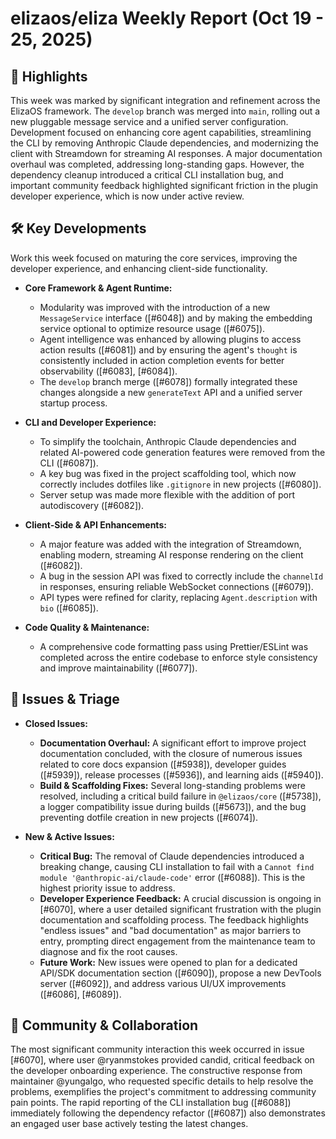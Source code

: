 # elizaos/eliza Weekly Report (Oct 19 - 25, 2025)

## 🚀 Highlights
This week was marked by significant integration and refinement across the ElizaOS framework. The `develop` branch was merged into `main`, rolling out a new pluggable message service and a unified server configuration. Development focused on enhancing core agent capabilities, streamlining the CLI by removing Anthropic Claude dependencies, and modernizing the client with Streamdown for streaming AI responses. A major documentation overhaul was completed, addressing long-standing gaps. However, the dependency cleanup introduced a critical CLI installation bug, and important community feedback highlighted significant friction in the plugin developer experience, which is now under active review.

## 🛠️ Key Developments
Work this week focused on maturing the core services, improving the developer experience, and enhancing client-side functionality.

-   **Core Framework & Agent Runtime:**
    -   Modularity was improved with the introduction of a new `MessageService` interface ([#6048]) and by making the embedding service optional to optimize resource usage ([#6075]).
    -   Agent intelligence was enhanced by allowing plugins to access action results ([#6081]) and by ensuring the agent's `thought` is consistently included in action completion events for better observability ([#6083], [#6084]).
    -   The `develop` branch merge ([#6078]) formally integrated these changes alongside a new `generateText` API and a unified server startup process.

-   **CLI and Developer Experience:**
    -   To simplify the toolchain, Anthropic Claude dependencies and related AI-powered code generation features were removed from the CLI ([#6087]).
    -   A key bug was fixed in the project scaffolding tool, which now correctly includes dotfiles like `.gitignore` in new projects ([#6080]).
    -   Server setup was made more flexible with the addition of port autodiscovery ([#6082]).

-   **Client-Side & API Enhancements:**
    -   A major feature was added with the integration of Streamdown, enabling modern, streaming AI response rendering on the client ([#6082]).
    -   A bug in the session API was fixed to correctly include the `channelId` in responses, ensuring reliable WebSocket connections ([#6079]).
    -   API types were refined for clarity, replacing `Agent.description` with `bio` ([#6085]).

-   **Code Quality & Maintenance:**
    -   A comprehensive code formatting pass using Prettier/ESLint was completed across the entire codebase to enforce style consistency and improve maintainability ([#6077]).

## 🐛 Issues & Triage

-   **Closed Issues:**
    -   **Documentation Overhaul:** A significant effort to improve project documentation concluded, with the closure of numerous issues related to core docs expansion ([#5938]), developer guides ([#5939]), release processes ([#5936]), and learning aids ([#5940]).
    -   **Build & Scaffolding Fixes:** Several long-standing problems were resolved, including a critical build failure in `@elizaos/core` ([#5738]), a logger compatibility issue during builds ([#5673]), and the bug preventing dotfile creation in new projects ([#6074]).

-   **New & Active Issues:**
    -   **Critical Bug:** The removal of Claude dependencies introduced a breaking change, causing CLI installation to fail with a `Cannot find module '@anthropic-ai/claude-code'` error ([#6088]). This is the highest priority issue to address.
    -   **Developer Experience Feedback:** A crucial discussion is ongoing in [#6070], where a user detailed significant frustration with the plugin documentation and scaffolding process. The feedback highlights "endless issues" and "bad documentation" as major barriers to entry, prompting direct engagement from the maintenance team to diagnose and fix the root causes.
    -   **Future Work:** New issues were opened to plan for a dedicated API/SDK documentation section ([#6090]), propose a new DevTools server ([#6092]), and address various UI/UX improvements ([#6086], [#6089]).

## 💬 Community & Collaboration
The most significant community interaction this week occurred in issue [#6070], where user @ryanmstokes provided candid, critical feedback on the developer onboarding experience. The constructive response from maintainer @yungalgo, who requested specific details to help resolve the problems, exemplifies the project's commitment to addressing community pain points. The rapid reporting of the CLI installation bug ([#6088]) immediately following the dependency refactor ([#6087]) also demonstrates an engaged user base actively testing the latest changes.